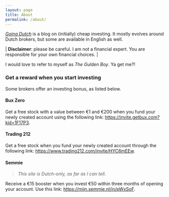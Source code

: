 ```yaml
---
layout: page
title: About
permalink: /about/
---
```


_[Going Dutch](https://en.wikipedia.org/wiki/Going_Dutch)_ is a blog on (initially) cheap investing. It mostly evolves around Dutch brokers, but some are available in English as well.

| **Disclaimer**: please be careful. I am not a financial expert. You are responsible for your own financial choices. |

I would love to refer to myself as _The Gulden Boy_. Ya get me?!

### Get a reward when you start investing
Some brokers offer an investing bonus, as listed below.

#### Bux Zero
Get a free stock with a value between &euro;1 and &euro;200 when you fund your newly created account using the following link: <https://invite.getbux.com?kid=1F17P3>.

#### Trading 212
Get a free stock when you fund your newly created account through the following link: <https://www.trading212.com/invite/HYC6mEEw>.


#### Semmie
> *This site is Dutch-only, as far as I can tell.*

Receive a &euro;15 booster when you invest &euro;50 within three months of opening your account. Use this link: <https://mijn.semmie.nl/in/pWxSoF>.
